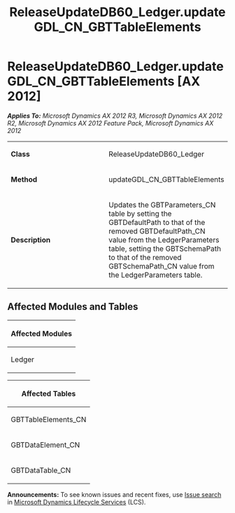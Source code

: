 ﻿---
title: ReleaseUpdateDB60_Ledger.updateGDL_CN_GBTTableElements
TOCTitle: ReleaseUpdateDB60_Ledger.updateGDL_CN_GBTTableElements
ms:assetid: 1a6fae02-5055-9b8a-090b-888e03421b79
ms:mtpsurl: https://msdn.microsoft.com/en-us/library/JJ718653(v=AX.60)
ms:contentKeyID: 49706931
ms.date: 05/18/2015
mtps_version: v=AX.60
---

# ReleaseUpdateDB60\_Ledger.updateGDL\_CN\_GBTTableElements [AX 2012]


_**Applies To:** Microsoft Dynamics AX 2012 R3, Microsoft Dynamics AX 2012 R2, Microsoft Dynamics AX 2012 Feature Pack, Microsoft Dynamics AX 2012_

<table>
<colgroup>
<col style="width: 50%" />
<col style="width: 50%" />
</colgroup>
<tbody>
<tr class="odd">
<td><p><strong>Class</strong></p></td>
<td><p>ReleaseUpdateDB60_Ledger</p></td>
</tr>
<tr class="even">
<td><p><strong>Method</strong></p></td>
<td><p>updateGDL_CN_GBTTableElements</p></td>
</tr>
<tr class="odd">
<td><p><strong>Description</strong></p></td>
<td><p>Updates the GBTParameters_CN table by setting the GBTDefaultPath to that of the removed GBTDefaultPath_CN value from the LedgerParameters table, setting the GBTSchemaPath to that of the removed GBTSchemaPath_CN value from the LedgerParameters table.</p></td>
</tr>
</tbody>
</table>


## Affected Modules and Tables

<table>
<colgroup>
<col style="width: 100%" />
</colgroup>
<thead>
<tr class="header">
<th><p>Affected Modules</p></th>
</tr>
</thead>
<tbody>
<tr class="odd">
<td><p>Ledger</p></td>
</tr>
</tbody>
</table>


<table>
<colgroup>
<col style="width: 100%" />
</colgroup>
<thead>
<tr class="header">
<th><p>Affected Tables</p></th>
</tr>
</thead>
<tbody>
<tr class="odd">
<td><p>GBTTableElements_CN</p></td>
</tr>
<tr class="even">
<td><p>GBTDataElement_CN</p></td>
</tr>
<tr class="odd">
<td><p>GBTDataTable_CN</p></td>
</tr>
</tbody>
</table>

  
**Announcements:** To see known issues and recent fixes, use [Issue search](http://go.microsoft.com/fwlink/?linkid=389258) in [Microsoft Dynamics Lifecycle Services](http://go.microsoft.com/fwlink/?linkid=306505) (LCS).

